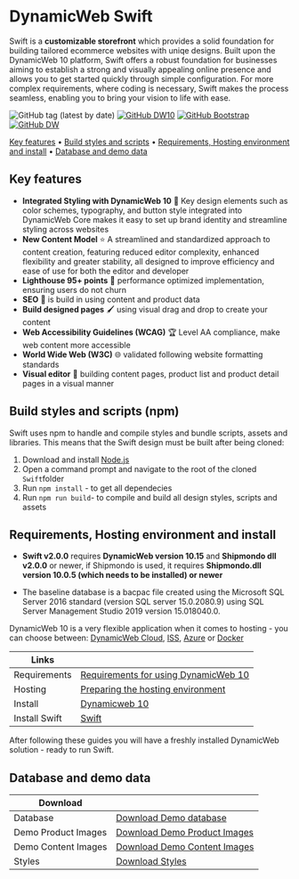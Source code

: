 # DynamicWeb Swift

Swift is a **customizable storefront** which provides a solid foundation for building tailored ecommerce websites with uniqe designs.
Built upon the DynamicWeb 10 platform, Swift offers a robust foundation for businesses aiming to establish a strong and visually appealing online presence and allows you to get started quickly through simple configuration. For more complex requirements, where coding is necessary, Swift makes the process seamless, enabling you to bring your vision to life with ease.

![GitHub tag (latest by date)](https://img.shields.io/github/v/tag/dynamicweb/Swift?color=black&label=Swift%20Release) [![GitHub DW10](https://img.shields.io/badge/DynamicWeb10%20Release-v10.15.0-blue)](https://doc.dynamicweb.dev/) [![GitHub Bootstrap](https://img.shields.io/badge/Bootstrap-v5.3.3-purple)](https://getbootstrap.com/) [![GitHub DW](https://img.shields.io/badge/Swift-documentation-darkblue)](https://doc.dynamicweb.dev/swift/getting-started/index.html) 

[Key features](#key-features) • [Build styles and scripts](#build-styles-and-scripts-npm) • [Requirements, Hosting environment and install](#requirements-hosting-environment-and-install) • [Database and demo data](#database-and-demo-data)

## Key features

* **Integrated Styling with DynamicWeb 10** :art: Key design elements such as color schemes, typography, and button style integrated into DynamicWeb Core makes it easy to set up brand identity and streamline styling across websites
* **New Content Model** :star: A streamlined and standardized approach to content creation, featuring reduced editor complexity, enhanced flexibility and greater stability, all designed to improve efficiency and ease of use for both the editor and developer
* **Lighthouse 95+ points** :100: performance optimized implementation, ensuring users do not churn
* **SEO** :pencil:  is build in using content and product data
* **Build designed pages** :paintbrush: using visual drag and drop to create your content
* **Web Accessibility Guidelines (WCAG)** :trophy: Level AA compliance, make web content more accessible
* **World Wide Web (W3C)** :globe_with_meridians: validated following website formatting standards
* **Visual editor** :rainbow: building content pages, product list and product detail pages in a visual manner

## Build styles and scripts (npm)

Swift uses npm to handle and compile styles and bundle scripts, assets and libraries. This means that the Swift design must be built after being cloned:

1. Download and install [Node.js](https://nodejs.org/en/)
2. Open a command prompt and navigate to the root of the cloned `Swift`folder
3. Run `npm install` - to get all dependecies
4. Run `npm run build`- to compile and build all design styles, scripts and assets

## Requirements, Hosting environment and install

* **Swift v2.0.0** requires **DynamicWeb version 10.15** and **Shipmondo dll v2.0.0** or newer, if Shipmondo is used, it requires **Shipmondo.dll version 10.0.5 (which needs to be installed) or newer**

* The baseline database is a bacpac file created using the Microsoft SQL Server 2016 standard (version SQL server 15.0.2080.9) using SQL Server Management Studio 2019 version 15.018040.0.

DynamicWeb 10 is a very flexible application when it comes to hosting - you can choose between: [DynamicWeb Cloud](https://doc.dynamicweb.dev/documentation/fundamentals/setup/hosting/dynamicweb-cloud.html), [ISS](https://doc.dynamicweb.dev/documentation/fundamentals/setup/hosting/running-in-IIS.html), [Azure](https://doc.dynamicweb.dev/documentation/fundamentals/setup/hosting/running-in-azure.html) or [Docker](https://doc.dynamicweb.dev/documentation/fundamentals/setup/hosting/running-in-docker.html)

| Links |      |
| ------ | ------ |
| Requirements | [Requirements for using DynamicWeb 10](https://doc.dynamicweb.dev/documentation/fundamentals/setup/requirements.html "Requirements for using DynamicWeb 10")|
| Hosting| [Preparing the hosting environment](https://doc.dynamicweb.dev/documentation/fundamentals/setup/hosting "Preparing the hosting environment")|
| Install | [Dynamicweb 10](https://doc.dynamicweb.dev/documentation/fundamentals/setup/installation/index.html "Install Dynamicweb 10") |
| Install Swift | [Swift](https://doc.dynamicweb.dev/swift/getting-started/install-swift.html "Install Swift") |

After following these guides you will have a freshly installed DynamicWeb solution - ready to run Swift.

## Database and demo data

| Download |      |
| ------ | ------ |
| Database | [Download Demo database](https://doc.dynamicweb.com/downloads/swift#sideNavTitle1-2 "Download Database")|
| Demo Product Images | [Download Demo Product Images](https://doc.dynamicweb.com/downloads/swift#sideNavTitle1-2 "Download Demo Product Images") |
| Demo Content Images | [Download Demo Content Images](https://doc.dynamicweb.com/downloads/swift#sideNavTitle1-2 "Download Demo Content Images") |
| Styles | [Download Styles](https://doc.dynamicweb.com/downloads/swift#sideNavTitle1-2  "Download Styles") |